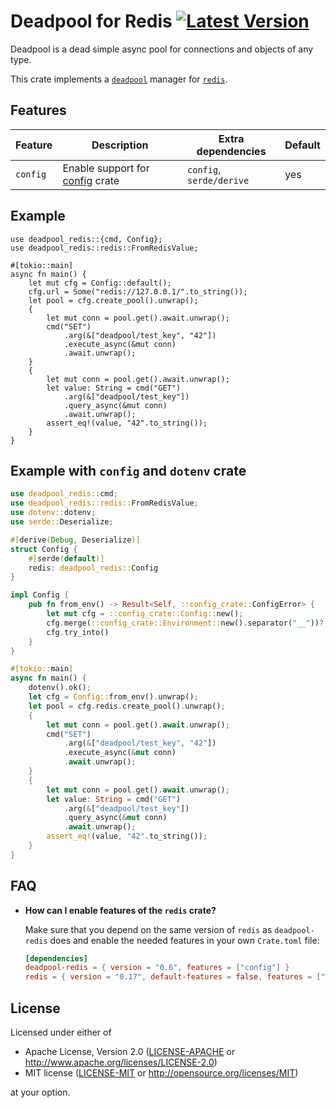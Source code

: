 # Deadpool for Redis [![Latest Version](https://img.shields.io/crates/v/deadpool-redis.svg)](https://crates.io/crates/deadpool-redis)

Deadpool is a dead simple async pool for connections and objects
of any type.

This crate implements a [`deadpool`](https://crates.io/crates/deadpool)
manager for [`redis`](https://crates.io/crates/redis).

## Features

| Feature | Description | Extra dependencies | Default |
| ------- | ----------- | ------------------ | ------- |
| `config` | Enable support for [config](https://crates.io/crates/config) crate | `config`, `serde/derive` | yes |

## Example

```rust,ignore
use deadpool_redis::{cmd, Config};
use deadpool_redis::redis::FromRedisValue;

#[tokio::main]
async fn main() {
    let mut cfg = Config::default();
    cfg.url = Some("redis://127.0.0.1/".to_string());
    let pool = cfg.create_pool().unwrap();
    {
        let mut conn = pool.get().await.unwrap();
        cmd("SET")
            .arg(&["deadpool/test_key", "42"])
            .execute_async(&mut conn)
            .await.unwrap();
    }
    {
        let mut conn = pool.get().await.unwrap();
        let value: String = cmd("GET")
            .arg(&["deadpool/test_key"])
            .query_async(&mut conn)
            .await.unwrap();
        assert_eq!(value, "42".to_string());
    }
}
```

## Example with `config` and `dotenv` crate

```rust
use deadpool_redis::cmd;
use deadpool_redis::redis::FromRedisValue;
use dotenv::dotenv;
use serde::Deserialize;

#[derive(Debug, Deserialize)]
struct Config {
    #[serde(default)]
    redis: deadpool_redis::Config
}

impl Config {
    pub fn from_env() -> Result<Self, ::config_crate::ConfigError> {
        let mut cfg = ::config_crate::Config::new();
        cfg.merge(::config_crate::Environment::new().separator("__"))?;
        cfg.try_into()
    }
}

#[tokio::main]
async fn main() {
    dotenv().ok();
    let cfg = Config::from_env().unwrap();
    let pool = cfg.redis.create_pool().unwrap();
    {
        let mut conn = pool.get().await.unwrap();
        cmd("SET")
            .arg(&["deadpool/test_key", "42"])
            .execute_async(&mut conn)
            .await.unwrap();
    }
    {
        let mut conn = pool.get().await.unwrap();
        let value: String = cmd("GET")
            .arg(&["deadpool/test_key"])
            .query_async(&mut conn)
            .await.unwrap();
        assert_eq!(value, "42".to_string());
    }
}
```

## FAQ

- **How can I enable features of the `redis` crate?**

  Make sure that you depend on the same version of `redis` as
  `deadpool-redis` does and enable the needed features in your own
  `Crate.toml` file:

  ```toml
  [dependencies]
  deadpool-redis = { version = "0.6", features = ["config"] }
  redis = { version = "0.17", default-features = false, features = ["tls"] }
  ```

## License

Licensed under either of

- Apache License, Version 2.0 ([LICENSE-APACHE](LICENSE-APACHE) or <http://www.apache.org/licenses/LICENSE-2.0>)
- MIT license ([LICENSE-MIT](LICENSE-MIT) or <http://opensource.org/licenses/MIT>)

at your option.
